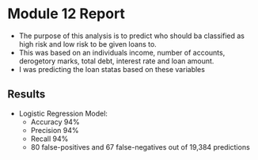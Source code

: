 # Module 12 Report


* The purpose of this analysis is to predict who should ba classified as high risk and low risk to be given loans to.
* This was based on an individuals income, number of accounts, derogetory marks, total debt, interest rate and loan amount.
* I was predicting the loan statas based on these variables


## Results


* Logistic Regression Model:
  * Accuracy 94%
  * Precision 94%
  * Recall 94%
  * 80 false-positives and 67 false-negatives out of 19,384 predictions




